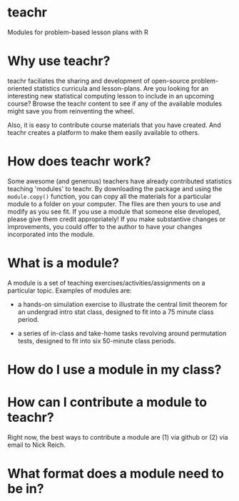 # teachr

Modules for problem-based lesson plans with R

# Why use teachr?

teachr faciliates the sharing and development of open-source problem-oriented statistics curricula and lesson-plans.  Are you looking for an interesting new statistical computing lesson to include in an upcoming course? Browse the teachr content to see if any of the available modules might save you from reinventing  the wheel.  

Also, it is easy to contribute course materials that you have created. And teachr creates a platform to make them easily available to others.

# How does teachr work?

Some awesome (and generous) teachers have already contributed statistics teaching 'modules' to teachr. By downloading the package and using the `module.copy()` function, you can copy all the materials for a particular module to a folder on your computer. The files are then yours to use and modify as you see fit. If you use a module that someone else developed, please give them credit appropriately! If you make substantive changes or improvements, you could offer to the author to have your changes incorporated into the module.

# What is a module?

A module is a set of teaching exercises/activities/assignments on a particular topic. Examples of modules are:

* a hands-on simulation exercise to illustrate the central limit theorem for an undergrad intro stat class, designed to fit into a 75 minute class period.

* a series of in-class and take-home tasks revolving around permutation tests, designed to fit into six 50-minute class periods.

# How do I use a module in my class?


# How can I contribute a module to teachr?

Right now, the best ways to contribute a module are (1) via github or (2) via email to Nick Reich.

# What format does a module need to be in?


